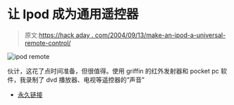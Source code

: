 # 让 Ipod 成为通用遥控器

> 原文:[https://hack aday . com/2004/09/13/make-an-ipod-a-universal-remote-control/](https://hackaday.com/2004/09/13/make-an-ipod-a-universal-remote-control/)

![ipod remote](../Images/df6b4124830ea45987851a50424cbeb2.png)

伙计，这花了点时间准备，但很值得。使用 griffin 的红外发射器和 pocket pc 软件，我录制了 dvd 播放器、电视等遥控器的“声音”

*   [永久链接](http://features.engadget.com/entry/6336778455600767/)